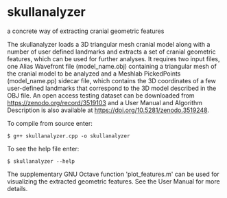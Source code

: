 # skullanalyzer
a concrete way of extracting cranial geometric features

The skullanalyzer loads a 3D triangular mesh cranial model along with a number of user defined landmarks and extracts a set of cranial geometric features, which can be used for further analyses. It requires two input files, one Alias Wavefront file (model_name.obj) containing a triangular mesh of the cranial model to be analyzed and a Meshlab PickedPoints (model_name.pp) sidecar file, which contains the 3D coordinates of a few user-defined landmarks that correspond to the 3D model described in the OBJ file.
An open access testing dataset can be downloaded from https://zenodo.org/record/3519103 and a User Manual and Algorithm Description is also available at https://doi.org/10.5281/zenodo.3519248.

To compile from source enter:

    $ g++ skullanalyzer.cpp -o skullanalyzer
  
To see the help file enter:

    $ skullanalyzer --help

The supplementary GNU Octave function 'plot_features.m' can be used for visualizing the extracted geometric features. See the User Manual for more details.
